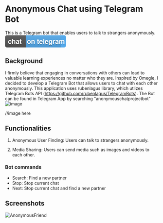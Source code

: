 # Anonymous Chat using Telegram Bot

This is a Telegram bot that enables users to talk to strangers anonymously.
[![Telegram](/TelegramBots.svg)](https://t.me/AnonymousChatProjectBot)


## Background
I firmly believe that engaging in conversations with others can lead to valuable learning experiences no matter who they are. Inspired by Omegle, I decided to develop a Telegram Bot that allows users to chat with each other anonymously. This application uses rubenlagus library, which utlizes Telegram Bots API (https://github.com/rubenlagus/TelegramBots). The Bot can be found in Telegram App by searching "anonymouschatprojectbot"
![image](https://github.com/sjadrian/anonymous-chat-telegram-bot/assets/93874977/b55ef26b-5d01-4703-a4d7-c18d039336b5)


//image here

## Functionalities
1. Anonymous User Finding: Users can talk to strangers anonymously. 

2. Media Sharing: Users can send media such as images and videos to each other.

### Bot commands
* Search: Find a new partner
* Stop: Stop current chat
* Next: Stop current chat and find a new partner
   
## Screenshots
![AnonymousFriend](https://github.com/sjadrian/anonymous-chat-telegram-bot/assets/93874977/9c2e5c38-383d-468c-bc63-4ea9800c073f)


